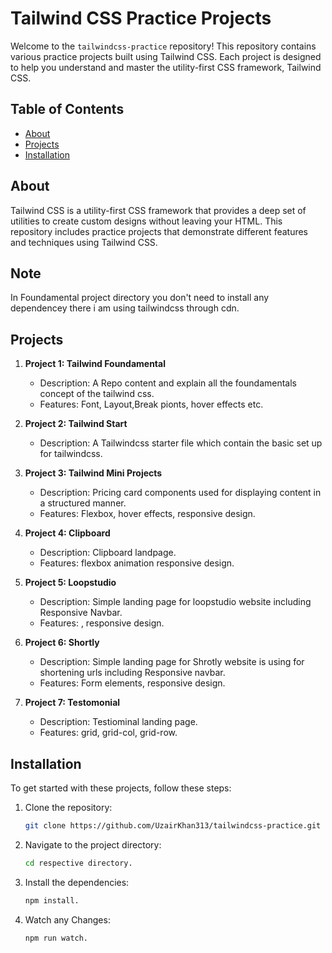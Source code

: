 # Tailwind CSS Practice Projects

Welcome to the `tailwindcss-practice` repository! This repository contains various practice projects built using Tailwind CSS. Each project is designed to help you understand and master the utility-first CSS framework, Tailwind CSS.

## Table of Contents

- [About](#about)
- [Projects](#projects)
- [Installation](#installation)

## About

Tailwind CSS is a utility-first CSS framework that provides a deep set of utilities to create custom designs without leaving your HTML. This repository includes practice projects that demonstrate different features and techniques using Tailwind CSS.

## Note

In Foundamental project directory you don't need to install any dependencey there i am using tailwindcss through cdn.

## Projects

1. **Project 1: Tailwind Foundamental**

   - Description: A Repo content and explain all the foundamentals concept of the tailwind css.
   - Features: Font, Layout,Break pionts, hover effects etc.

2. **Project 2: Tailwind Start**

   - Description: A Tailwindcss starter file which contain the basic set up for tailwindcss.

3. **Project 3: Tailwind Mini Projects**

   - Description: Pricing card components used for displaying content in a structured manner.
   - Features: Flexbox, hover effects, responsive design.

4. **Project 4: Clipboard**

   - Description: Clipboard landpage.
   - Features: flexbox animation responsive design.

5. **Project 5: Loopstudio**

   - Description: Simple landing page for loopstudio website including Responsive Navbar.
   - Features: , responsive design.

6. **Project 6: Shortly**

   - Description: Simple landing page for Shrotly website is using for shortening urls including Responsive navbar.
   - Features: Form elements, responsive design.

7. **Project 7: Testomonial**

   - Description: Testiominal landing page.
   - Features: grid, grid-col, grid-row.

## Installation

To get started with these projects, follow these steps:

1. Clone the repository:
   ```bash
   git clone https://github.com/UzairKhan313/tailwindcss-practice.git
   ```
2. Navigate to the project directory:

   ```bash
   cd respective directory.
   ```

3. Install the dependencies:

   ```bash
   npm install.
   ```

4. Watch any Changes:
   ```bash
   npm run watch.
   ```
